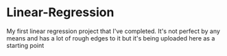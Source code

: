 # Linear-Regression
My first linear regression project that I've completed. It's not perfect by any means and has a lot of rough edges to it but it's being uploaded here as a starting point
